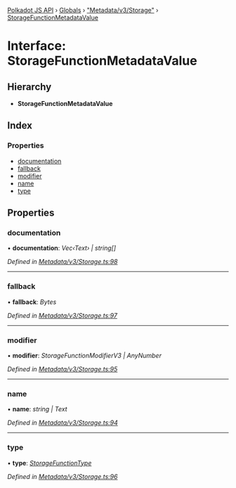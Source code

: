 [Polkadot JS API](../README.md) › [Globals](../globals.md) › ["Metadata/v3/Storage"](../modules/_metadata_v3_storage_.md) › [StorageFunctionMetadataValue](_metadata_v3_storage_.storagefunctionmetadatavalue.md)

# Interface: StorageFunctionMetadataValue

## Hierarchy

* **StorageFunctionMetadataValue**

## Index

### Properties

* [documentation](_metadata_v3_storage_.storagefunctionmetadatavalue.md#documentation)
* [fallback](_metadata_v3_storage_.storagefunctionmetadatavalue.md#fallback)
* [modifier](_metadata_v3_storage_.storagefunctionmetadatavalue.md#modifier)
* [name](_metadata_v3_storage_.storagefunctionmetadatavalue.md#name)
* [type](_metadata_v3_storage_.storagefunctionmetadatavalue.md#type)

## Properties

###  documentation

• **documentation**: *Vec‹Text› | string[]*

*Defined in [Metadata/v3/Storage.ts:98](https://github.com/polkadot-js/api/blob/74e20864a6/packages/metadata/src/Metadata/v3/Storage.ts#L98)*

___

###  fallback

• **fallback**: *Bytes*

*Defined in [Metadata/v3/Storage.ts:97](https://github.com/polkadot-js/api/blob/74e20864a6/packages/metadata/src/Metadata/v3/Storage.ts#L97)*

___

###  modifier

• **modifier**: *StorageFunctionModifierV3 | AnyNumber*

*Defined in [Metadata/v3/Storage.ts:95](https://github.com/polkadot-js/api/blob/74e20864a6/packages/metadata/src/Metadata/v3/Storage.ts#L95)*

___

###  name

• **name**: *string | Text*

*Defined in [Metadata/v3/Storage.ts:94](https://github.com/polkadot-js/api/blob/74e20864a6/packages/metadata/src/Metadata/v3/Storage.ts#L94)*

___

###  type

• **type**: *[StorageFunctionType](../classes/_metadata_v3_storage_.storagefunctiontype.md)*

*Defined in [Metadata/v3/Storage.ts:96](https://github.com/polkadot-js/api/blob/74e20864a6/packages/metadata/src/Metadata/v3/Storage.ts#L96)*
